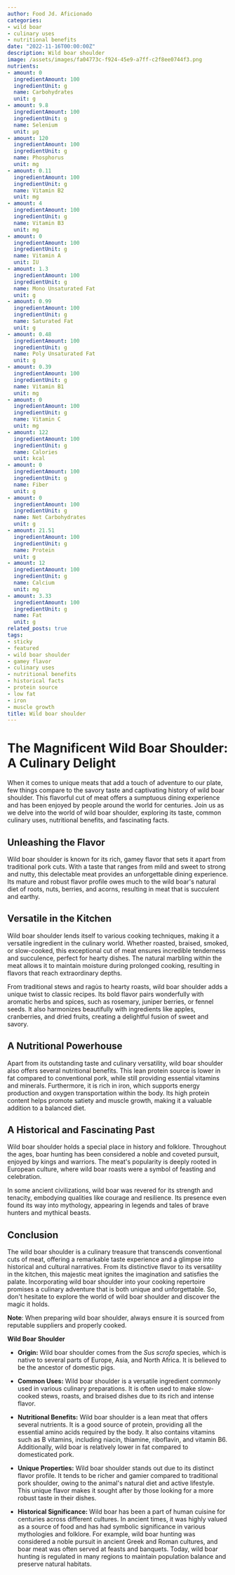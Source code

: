 ```yaml
---
author: Food Jd. Aficionado
categories:
- wild boar
- culinary uses
- nutritional benefits
date: "2022-11-16T00:00:00Z"
description: Wild boar shoulder
image: /assets/images/fa04773c-f924-45e9-a7ff-c2f8ee0744f3.png
nutrients:
- amount: 0
  ingredientAmount: 100
  ingredientUnit: g
  name: Carbohydrates
  unit: g
- amount: 9.8
  ingredientAmount: 100
  ingredientUnit: g
  name: Selenium
  unit: µg
- amount: 120
  ingredientAmount: 100
  ingredientUnit: g
  name: Phosphorus
  unit: mg
- amount: 0.11
  ingredientAmount: 100
  ingredientUnit: g
  name: Vitamin B2
  unit: mg
- amount: 4
  ingredientAmount: 100
  ingredientUnit: g
  name: Vitamin B3
  unit: mg
- amount: 0
  ingredientAmount: 100
  ingredientUnit: g
  name: Vitamin A
  unit: IU
- amount: 1.3
  ingredientAmount: 100
  ingredientUnit: g
  name: Mono Unsaturated Fat
  unit: g
- amount: 0.99
  ingredientAmount: 100
  ingredientUnit: g
  name: Saturated Fat
  unit: g
- amount: 0.48
  ingredientAmount: 100
  ingredientUnit: g
  name: Poly Unsaturated Fat
  unit: g
- amount: 0.39
  ingredientAmount: 100
  ingredientUnit: g
  name: Vitamin B1
  unit: mg
- amount: 0
  ingredientAmount: 100
  ingredientUnit: g
  name: Vitamin C
  unit: mg
- amount: 122
  ingredientAmount: 100
  ingredientUnit: g
  name: Calories
  unit: kcal
- amount: 0
  ingredientAmount: 100
  ingredientUnit: g
  name: Fiber
  unit: g
- amount: 0
  ingredientAmount: 100
  ingredientUnit: g
  name: Net Carbohydrates
  unit: g
- amount: 21.51
  ingredientAmount: 100
  ingredientUnit: g
  name: Protein
  unit: g
- amount: 12
  ingredientAmount: 100
  ingredientUnit: g
  name: Calcium
  unit: mg
- amount: 3.33
  ingredientAmount: 100
  ingredientUnit: g
  name: Fat
  unit: g
related_posts: true
tags:
- sticky
- featured
- wild boar shoulder
- gamey flavor
- culinary uses
- nutritional benefits
- historical facts
- protein source
- low fat
- iron
- muscle growth
title: Wild boar shoulder
---
```

# The Magnificent Wild Boar Shoulder: A Culinary Delight



When it comes to unique meats that add a touch of adventure to our plate, few things compare to the savory taste and captivating history of wild boar shoulder. This flavorful cut of meat offers a sumptuous dining experience and has been enjoyed by people around the world for centuries. Join us as we delve into the world of wild boar shoulder, exploring its taste, common culinary uses, nutritional benefits, and fascinating facts.

## Unleashing the Flavor

Wild boar shoulder is known for its rich, gamey flavor that sets it apart from traditional pork cuts. With a taste that ranges from mild and sweet to strong and nutty, this delectable meat provides an unforgettable dining experience. Its mature and robust flavor profile owes much to the wild boar's natural diet of roots, nuts, berries, and acorns, resulting in meat that is succulent and earthy.

## Versatile in the Kitchen

Wild boar shoulder lends itself to various cooking techniques, making it a versatile ingredient in the culinary world. Whether roasted, braised, smoked, or slow-cooked, this exceptional cut of meat ensures incredible tenderness and succulence, perfect for hearty dishes. The natural marbling within the meat allows it to maintain moisture during prolonged cooking, resulting in flavors that reach extraordinary depths.

From traditional stews and ragùs to hearty roasts, wild boar shoulder adds a unique twist to classic recipes. Its bold flavor pairs wonderfully with aromatic herbs and spices, such as rosemary, juniper berries, or fennel seeds. It also harmonizes beautifully with ingredients like apples, cranberries, and dried fruits, creating a delightful fusion of sweet and savory.

## A Nutritional Powerhouse

Apart from its outstanding taste and culinary versatility, wild boar shoulder also offers several nutritional benefits. This lean protein source is lower in fat compared to conventional pork, while still providing essential vitamins and minerals. Furthermore, it is rich in iron, which supports energy production and oxygen transportation within the body. Its high protein content helps promote satiety and muscle growth, making it a valuable addition to a balanced diet.

## A Historical and Fascinating Past

Wild boar shoulder holds a special place in history and folklore. Throughout the ages, boar hunting has been considered a noble and coveted pursuit, enjoyed by kings and warriors. The meat's popularity is deeply rooted in European culture, where wild boar roasts were a symbol of feasting and celebration.

In some ancient civilizations, wild boar was revered for its strength and tenacity, embodying qualities like courage and resilience. Its presence even found its way into mythology, appearing in legends and tales of brave hunters and mythical beasts.

## Conclusion

The wild boar shoulder is a culinary treasure that transcends conventional cuts of meat, offering a remarkable taste experience and a glimpse into historical and cultural narratives. From its distinctive flavor to its versatility in the kitchen, this majestic meat ignites the imagination and satisfies the palate. Incorporating wild boar shoulder into your cooking repertoire promises a culinary adventure that is both unique and unforgettable. So, don't hesitate to explore the world of wild boar shoulder and discover the magic it holds.

**Note**: When preparing wild boar shoulder, always ensure it is sourced from reputable suppliers and properly cooked.

**Wild Boar Shoulder**

- **Origin:** Wild boar shoulder comes from the *Sus scrofa* species, which is native to several parts of Europe, Asia, and North Africa. It is believed to be the ancestor of domestic pigs.

- **Common Uses:** Wild boar shoulder is a versatile ingredient commonly used in various culinary preparations. It is often used to make slow-cooked stews, roasts, and braised dishes due to its rich and intense flavor.

- **Nutritional Benefits:** Wild boar shoulder is a lean meat that offers several nutrients. It is a good source of protein, providing all the essential amino acids required by the body. It also contains vitamins such as B vitamins, including niacin, thiamine, riboflavin, and vitamin B6. Additionally, wild boar is relatively lower in fat compared to domesticated pork.

- **Unique Properties:** Wild boar shoulder stands out due to its distinct flavor profile. It tends to be richer and gamier compared to traditional pork shoulder, owing to the animal's natural diet and active lifestyle. This unique flavor makes it sought after by those looking for a more robust taste in their dishes.

- **Historical Significance:** Wild boar has been a part of human cuisine for centuries across different cultures. In ancient times, it was highly valued as a source of food and has had symbolic significance in various mythologies and folklore. For example, wild boar hunting was considered a noble pursuit in ancient Greek and Roman cultures, and boar meat was often served at feasts and banquets. Today, wild boar hunting is regulated in many regions to maintain population balance and preserve natural habitats.
